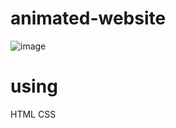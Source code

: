 # animated-website
![image](https://github.com/geesaRasali/animated-website/assets/164754902/71ae36d7-91b9-4d81-b485-9d758bdba730)


# using
HTML
CSS
